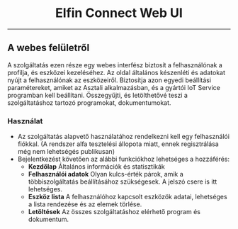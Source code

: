 <h1 align="center">Elfin Connect Web UI</h1>

---

## A webes felületről

A szolgáltatás ezen része egy webes interfész biztosít a felhasználónak a profilja, és eszközei kezeléséhez.
Az oldal általános készenléti és adatokat nyújt a felhasználónak az eszközeiről.
Biztosítja azon egyedi beállítási paramétereket, amiket az Asztali alkalmazásban, és a gyártói IoT Service programban kell beállítani.
Összegyűjti, és letölthetővé teszi a szolgáltatáshoz tartozó programokat, dokumentumokat.

### Használat

-   Az szolgáltatás alapvető használatához rendelkezni kell egy felhasználói fiókkal. (A rendszer alfa tesztelési állopota miatt, ennek regisztrálása még nem lehetségés publikusan)
-   Bejelentkezést követően az alábbi funkciókhoz lehetséges a hozzáférés:
    -   **Kezdőlap** Általános információk és statisztikák
    -   **Felhasználói adatok** Olyan kulcs-érték párok, amik a többiszolgáltatás beállításához szükségesek. A jelszó csere is itt lehetséges.
    -   **Eszköz lista** A felhasználóhoz kapcsolt eszközök adatai, lehetséges a lista rendezése és az elemek törlése.
    -   **Letöltések** Az összes szolgáltatáshoz elérhető program és dokumentum.

